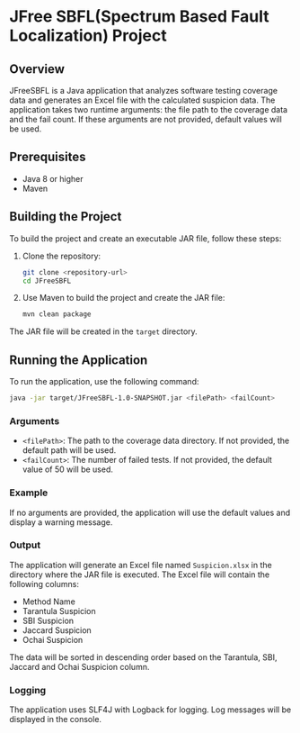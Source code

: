 # JFree SBFL(Spectrum Based Fault Localization) Project

## Overview

JFreeSBFL is a Java application that analyzes software testing coverage data and generates an Excel file with the calculated suspicion data. The application takes two runtime arguments: the file path to the coverage data and the fail count. If these arguments are not provided, default values will be used.

## Prerequisites

- Java 8 or higher
- Maven

## Building the Project

To build the project and create an executable JAR file, follow these steps:

1. Clone the repository:
    ```sh
    git clone <repository-url>
    cd JFreeSBFL
    ```

2. Use Maven to build the project and create the JAR file:
    ```sh
    mvn clean package
    ```

The JAR file will be created in the `target` directory.

## Running the Application

To run the application, use the following command:

```sh
java -jar target/JFreeSBFL-1.0-SNAPSHOT.jar <filePath> <failCount>
```

### Arguments

- `<filePath>`: The path to the coverage data directory. If not provided, the default path will be used.
- `<failCount>`: The number of failed tests. If not provided, the default value of 50 will be used.

### Example

If no arguments are provided, the application will use the default values and display a warning message.

### Output

The application will generate an Excel file named `Suspicion.xlsx` in the directory where the JAR file is executed. The Excel file will contain the following columns:

- Method Name
- Tarantula Suspicion
- SBI Suspicion
- Jaccard Suspicion
- Ochai Suspicion

The data will be sorted in descending order based on the Tarantula, SBI, Jaccard and Ochai Suspicion column.

### Logging

The application uses SLF4J with Logback for logging. Log messages will be displayed in the console.
